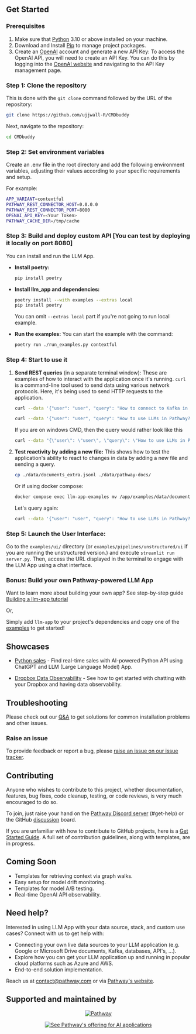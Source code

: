 ## Get Started

### Prerequisites

1. Make sure that [Python](https://www.python.org/downloads/) 3.10 or above installed on your machine.
2. Download and Install [Pip](https://pip.pypa.io/en/stable/installation/) to manage project packages.
3. Create an [OpenAI](https://openai.com/) account and generate a new API Key: To access the OpenAI API, you will need to create an API Key. You can do this by logging into the [OpenAI website](https://openai.com/product) and navigating to the API Key management page.

### Step 1: Clone the repository

This is done with the `git clone` command followed by the URL of the repository:

```bash
git clone https://github.com/ujjwall-R/CMDbuddy
```

Next, navigate to the repository:

```bash
cd CMDbuddy
```

### Step 2: Set environment variables

Create an .env file in the root directory and add the following environment variables, adjusting their values according to your specific requirements and setup.

For example:

```bash
APP_VARIANT=contextful
PATHWAY_REST_CONNECTOR_HOST=0.0.0.0
PATHWAY_REST_CONNECTOR_PORT=8080
OPENAI_API_KEY=<Your Token>
PATHWAY_CACHE_DIR=/tmp/cache
```

### Step 3: Build and deploy custom API [You can test by deploying it locally on port 8080]

You can install and run the LLM App.

- **Install poetry:**

  ```bash
  pip install poetry
  ```

- **Install llm_app and dependencies:**

  ```bash
  poetry install --with examples --extras local
  pip install poetry
  ```

  You can omit `--extras local` part if you're not going to run local example.

- **Run the examples:** You can start the example with the command:

  ```bash
  poetry run ./run_examples.py contextful
  ```

### Step 4: Start to use it

1. **Send REST queries** (in a separate terminal window): These are examples of how to interact with the application once it's running. `curl` is a command-line tool used to send data using various network protocols. Here, it's being used to send HTTP requests to the application.

   ```bash
   curl --data '{"user": "user", "query": "How to connect to Kafka in Pathway?"}' http://localhost:8080/

   curl --data '{"user": "user", "query": "How to use LLMs in Pathway?"}' http://localhost:8080/
   ```

   If you are on windows CMD, then the query would rather look like this

   ```cmd
   curl --data "{\"user\": \"user\", \"query\": \"How to use LLMs in Pathway?\"}" http://localhost:8080/
   ```

2. **Test reactivity by adding a new file:** This shows how to test the application's ability to react to changes in data by adding a new file and sending a query.

   ```bash
   cp ./data/documents_extra.jsonl ./data/pathway-docs/
   ```

   Or if using docker compose:

   ```bash
   docker compose exec llm-app-examples mv /app/examples/data/documents_extra.jsonl /app/examples/data/pathway-docs/
   ```

   Let's query again:

   ```bash
   curl --data '{"user": "user", "query": "How to use LLMs in Pathway?"}' http://localhost:8080/
   ```

### Step 5: Launch the User Interface:

Go to the `examples/ui/` directory (or `examples/pipelines/unstructured/ui` if you are running the unstructured version.) and execute `streamlit run server.py`. Then, access the URL displayed in the terminal to engage with the LLM App using a chat interface.

### Bonus: Build your own Pathway-powered LLM App

Want to learn more about building your own app? See step-by-step guide [Building a llm-app tutorial](https://pathway.com/developers/showcases/llm-app-pathway)

Or,

Simply add `llm-app` to your project's dependencies and copy one of the [examples](#examples) to get started!

## Showcases

- [Python sales](https://github.com/pathway-labs/chatgpt-api-python-sales) - Find real-time sales with AI-powered Python API using ChatGPT and LLM (Large Language Model) App.

- [Dropbox Data Observability](https://github.com/pathway-labs/dropbox-ai-chat) - See how to get started with chatting with your Dropbox and having data observability.

## Troubleshooting

Please check out our [Q&A](https://github.com/pathwaycom/llm-app/discussions/categories/q-a) to get solutions for common installation problems and other issues.

### Raise an issue

To provide feedback or report a bug, please [raise an issue on our issue tracker](https://github.com/pathwaycom/llm-app/issues).

## Contributing

Anyone who wishes to contribute to this project, whether documentation, features, bug fixes, code cleanup, testing, or code reviews, is very much encouraged to do so.

To join, just raise your hand on the [Pathway Discord server](https://discord.com/invite/pathway) (#get-help) or the GitHub [discussion](https://github.com/pathwaycom/llm-app/discussions) board.

If you are unfamiliar with how to contribute to GitHub projects, here is a [Get Started Guide](https://docs.github.com/en/get-started/quickstart/contributing-to-projects). A full set of contribution guidelines, along with templates, are in progress.

## Coming Soon

- Templates for retrieving context via graph walks.
- Easy setup for model drift monitoring.
- Templates for model A/B testing.
- Real-time OpenAI API observability.

## Need help?

Interested in using LLM App with your data source, stack, and custom use cases? Connect with us to get help with:

- Connecting your own live data sources to your LLM application (e.g. Google or Microsoft Drive documents, Kafka, databases, API's, ...).
- Explore how you can get your LLM application up and running in popular cloud platforms such as Azure and AWS.
- End-to-end solution implementation.

Reach us at contact@pathway.com or via <a href="https://pathway.com/solutions/llm-app">Pathway's website</a>.

## Supported and maintained by

<p align="center">
  <a href="https://github.com/pathwaycom/"><img src="https://pathway.com/logo-light.svg" alt="Pathway"/></a>
</p>
<p align="center">
  <a href="https://pathway.com/solutions/llm-app">
    <img src="https://img.shields.io/badge/See%20Pathway's%20offering%20for%20AI%20applications-0000FF" alt="See Pathway's offering for AI applications"/>
  </a>
</p>
